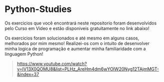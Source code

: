 # Python-Studies

Os exercicios que você encontrará neste repositorio foram desenvolvidos pelo Curso em Video e estão disponiveis gratuitamente no link abaixo!

Os exercicios foram solucionados e até mesmo em alguns casos, melhorados por mim mesmo! Realizei-os com o intuito de desenvolver minha logica de programação e aumentar minha familiaridade com a linguagem Python!

> https://www.youtube.com/watch?v=IV13X0QOMU8&list=PLHz_AreHm4dm6wYOIW20Nyg12TAjmMGT-&index=37
